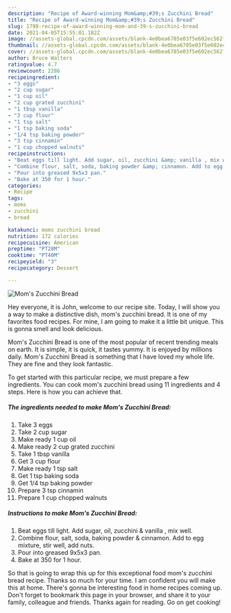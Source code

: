 ```yaml
---
description: "Recipe of Award-winning Mom&amp;#39;s Zucchini Bread"
title: "Recipe of Award-winning Mom&amp;#39;s Zucchini Bread"
slug: 1798-recipe-of-award-winning-mom-and-39-s-zucchini-bread
date: 2021-04-05T15:55:01.182Z
image: //assets-global.cpcdn.com/assets/blank-4e0bea6785e03f5e602ec562f230caae08da540cada707380b4fe1bbebba43da.png
thumbnail: //assets-global.cpcdn.com/assets/blank-4e0bea6785e03f5e602ec562f230caae08da540cada707380b4fe1bbebba43da.png
cover: //assets-global.cpcdn.com/assets/blank-4e0bea6785e03f5e602ec562f230caae08da540cada707380b4fe1bbebba43da.png
author: Bruce Walters
ratingvalue: 4.7
reviewcount: 2286
recipeingredient:
- "3 eggs"
- "2 cup sugar"
- "1 cup oil"
- "2 cup grated zucchini"
- "1 tbsp vanilla"
- "3 cup flour"
- "1 tsp salt"
- "1 tsp baking soda"
- "1/4 tsp baking powder"
- "3 tsp cinnamin"
- "1 cup chopped walnuts"
recipeinstructions:
- "Beat eggs till light. Add sugar, oil, zucchini &amp; vanilla , mix well."
- "Combine flour, salt, soda, baking powder &amp; cinnamon. Add to egg mixture, stir well, add nuts."
- "Pour into greased 9x5x3 pan."
- "Bake at 350 for 1 hour."
categories:
- Recipe
tags:
- moms
- zucchini
- bread

katakunci: moms zucchini bread 
nutrition: 172 calories
recipecuisine: American
preptime: "PT28M"
cooktime: "PT40M"
recipeyield: "3"
recipecategory: Dessert

---
```



![Mom&#39;s Zucchini Bread](//assets-global.cpcdn.com/assets/blank-4e0bea6785e03f5e602ec562f230caae08da540cada707380b4fe1bbebba43da.png)

Hey everyone, it is John, welcome to our recipe site. Today, I will show you a way to make a distinctive dish, mom&#39;s zucchini bread. It is one of my favorites food recipes. For mine, I am going to make it a little bit unique. This is gonna smell and look delicious.

Mom&#39;s Zucchini Bread is one of the most popular of recent trending meals on earth. It is simple, it is quick, it tastes yummy. It is enjoyed by millions daily. Mom&#39;s Zucchini Bread is something that I have loved my whole life. They are fine and they look fantastic.




To get started with this particular recipe, we must prepare a few ingredients. You can cook mom&#39;s zucchini bread using 11 ingredients and 4 steps. Here is how you can achieve that.

<!--inarticleads1-->

##### The ingredients needed to make Mom&#39;s Zucchini Bread:

1. Take 3 eggs
1. Take 2 cup sugar
1. Make ready 1 cup oil
1. Make ready 2 cup grated zucchini
1. Take 1 tbsp vanilla
1. Get 3 cup flour
1. Make ready 1 tsp salt
1. Get 1 tsp baking soda
1. Get 1/4 tsp baking powder
1. Prepare 3 tsp cinnamin
1. Prepare 1 cup chopped walnuts




<!--inarticleads2-->

##### Instructions to make Mom&#39;s Zucchini Bread:

1. Beat eggs till light. Add sugar, oil, zucchini &amp; vanilla , mix well.
1. Combine flour, salt, soda, baking powder &amp; cinnamon. Add to egg mixture, stir well, add nuts.
1. Pour into greased 9x5x3 pan.
1. Bake at 350 for 1 hour.




So that is going to wrap this up for this exceptional food mom&#39;s zucchini bread recipe. Thanks so much for your time. I am confident you will make this at home. There's gonna be interesting food in home recipes coming up. Don't forget to bookmark this page in your browser, and share it to your family, colleague and friends. Thanks again for reading. Go on get cooking!
